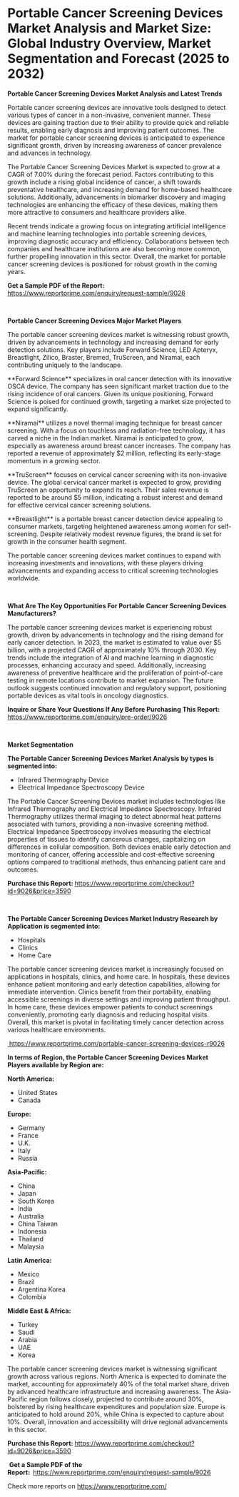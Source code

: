 <p><h1>Portable Cancer Screening Devices Market Analysis and Market Size: Global Industry Overview, Market Segmentation and Forecast (2025 to 2032)</h1></p><p><strong>Portable Cancer Screening Devices Market Analysis and Latest Trends</strong></p>
<p><p>Portable cancer screening devices are innovative tools designed to detect various types of cancer in a non-invasive, convenient manner. These devices are gaining traction due to their ability to provide quick and reliable results, enabling early diagnosis and improving patient outcomes. The market for portable cancer screening devices is anticipated to experience significant growth, driven by increasing awareness of cancer prevalence and advances in technology.</p><p>The Portable Cancer Screening Devices Market is expected to grow at a CAGR of 7.00% during the forecast period. Factors contributing to this growth include a rising global incidence of cancer, a shift towards preventative healthcare, and increasing demand for home-based healthcare solutions. Additionally, advancements in biomarker discovery and imaging technologies are enhancing the efficacy of these devices, making them more attractive to consumers and healthcare providers alike.</p><p>Recent trends indicate a growing focus on integrating artificial intelligence and machine learning technologies into portable screening devices, improving diagnostic accuracy and efficiency. Collaborations between tech companies and healthcare institutions are also becoming more common, further propelling innovation in this sector. Overall, the market for portable cancer screening devices is positioned for robust growth in the coming years.</p></p>
<p><strong>Get a Sample PDF of the Report:&nbsp;</strong> <a href="https://www.reportprime.com/enquiry/request-sample/9026?utm_campaign=2483&utm_medium=2&utm_source=Github&utm_content=ia&utm_term=20032025&utm_id=portable-cancer-screening-devices">https://www.reportprime.com/enquiry/request-sample/9026</a></p>
<p>&nbsp;</p>
<p><strong>Portable Cancer Screening Devices Major Market Players</strong></p>
<p><p>The portable cancer screening devices market is witnessing robust growth, driven by advancements in technology and increasing demand for early detection solutions. Key players include Forward Science, LED Apteryx, Breastlight, Zilico, Braster, Bremed, TruScreen, and Niramai, each contributing uniquely to the landscape.</p><p>**Forward Science** specializes in oral cancer detection with its innovative OSCA device. The company has seen significant market traction due to the rising incidence of oral cancers. Given its unique positioning, Forward Science is poised for continued growth, targeting a market size projected to expand significantly.</p><p>**Niramai** utilizes a novel thermal imaging technique for breast cancer screening. With a focus on touchless and radiation-free technology, it has carved a niche in the Indian market. Niramai is anticipated to grow, especially as awareness around breast cancer increases. The company has reported a revenue of approximately $2 million, reflecting its early-stage momentum in a growing sector.</p><p>**TruScreen** focuses on cervical cancer screening with its non-invasive device. The global cervical cancer market is expected to grow, providing TruScreen an opportunity to expand its reach. Their sales revenue is reported to be around $5 million, indicating a robust interest and demand for effective cervical cancer screening solutions.</p><p>**Breastlight** is a portable breast cancer detection device appealing to consumer markets, targeting heightened awareness among women for self-screening. Despite relatively modest revenue figures, the brand is set for growth in the consumer health segment.</p><p>The portable cancer screening devices market continues to expand with increasing investments and innovations, with these players driving advancements and expanding access to critical screening technologies worldwide.</p></p>
<p>&nbsp;</p>
<p><strong>What Are The Key Opportunities For Portable Cancer Screening Devices Manufacturers?</strong></p>
<p><p>The portable cancer screening devices market is experiencing robust growth, driven by advancements in technology and the rising demand for early cancer detection. In 2023, the market is estimated to value over $5 billion, with a projected CAGR of approximately 10% through 2030. Key trends include the integration of AI and machine learning in diagnostic processes, enhancing accuracy and speed. Additionally, increasing awareness of preventive healthcare and the proliferation of point-of-care testing in remote locations contribute to market expansion. The future outlook suggests continued innovation and regulatory support, positioning portable devices as vital tools in oncology diagnostics.</p></p>
<p><strong>Inquire or Share Your Questions If Any Before Purchasing This Report:</strong> <a href="https://www.reportprime.com/enquiry/pre-order/9026?utm_campaign=2483&utm_medium=2&utm_source=Github&utm_content=ia&utm_term=20032025&utm_id=portable-cancer-screening-devices">https://www.reportprime.com/enquiry/pre-order/9026</a></p>
<p>&nbsp;</p>
<p><strong>Market Segmentation</strong></p>
<p><strong>The Portable Cancer Screening Devices Market Analysis by types is segmented into:</strong></p>
<p><ul><li>Infrared Thermography Device</li><li>Electrical Impedance Spectroscopy Device</li></ul></p>
<p><p>The Portable Cancer Screening Devices market includes technologies like Infrared Thermography and Electrical Impedance Spectroscopy. Infrared Thermography utilizes thermal imaging to detect abnormal heat patterns associated with tumors, providing a non-invasive screening method. Electrical Impedance Spectroscopy involves measuring the electrical properties of tissues to identify cancerous changes, capitalizing on differences in cellular composition. Both devices enable early detection and monitoring of cancer, offering accessible and cost-effective screening options compared to traditional methods, thus enhancing patient care and outcomes.</p></p>
<p><strong>Purchase this Report:&nbsp;</strong><a href="https://www.reportprime.com/checkout?id=9026&price=3590&utm_campaign=2483&utm_medium=2&utm_source=Github&utm_content=ia&utm_term=20032025&utm_id=portable-cancer-screening-devices">https://www.reportprime.com/checkout?id=9026&price=3590</a></p>
<p>&nbsp;</p>
<p><strong>The Portable Cancer Screening Devices Market Industry Research by Application is segmented into:</strong></p>
<p><ul><li>Hospitals</li><li>Clinics</li><li>Home Care</li></ul></p>
<p><p>The portable cancer screening devices market is increasingly focused on applications in hospitals, clinics, and home care. In hospitals, these devices enhance patient monitoring and early detection capabilities, allowing for immediate intervention. Clinics benefit from their portability, enabling accessible screenings in diverse settings and improving patient throughput. In home care, these devices empower patients to conduct screenings conveniently, promoting early diagnosis and reducing hospital visits. Overall, this market is pivotal in facilitating timely cancer detection across various healthcare environments.</p></p>
<p><a href="https://www.reportprime.com/portable-cancer-screening-devices-r9026?utm_campaign=2483&utm_medium=2&utm_source=Github&utm_content=ia&utm_term=20032025&utm_id=portable-cancer-screening-devices">&nbsp;https://www.reportprime.com/portable-cancer-screening-devices-r9026</a></p>
<p><strong>In terms of Region, the Portable Cancer Screening Devices Market Players available by Region are:</strong></p>
<p>
    <p> <strong> North America: </strong>
        <ul>
            <li>United States</li>
            <li>Canada</li>
        </ul>
        </p> 
    <p> <strong> Europe: </strong>
        <ul>
            <li>Germany</li>
            <li>France</li>
            <li>U.K.</li>
            <li>Italy</li>
            <li>Russia</li>
        </ul>
        </p> 
    <p> <strong> Asia-Pacific: </strong>
        <ul>
            <li>China</li>
            <li>Japan</li>
            <li>South Korea</li>
            <li>India</li>
            <li>Australia</li>
            <li>China Taiwan</li>
            <li>Indonesia</li>
            <li>Thailand</li>
            <li>Malaysia</li>
        </ul>
        </p> 
    <p> <strong> Latin America: </strong>
        <ul>
            <li>Mexico</li>
            <li>Brazil</li>
            <li>Argentina Korea</li>
            <li>Colombia</li>
        </ul>
        </p> 
    <p> <strong> Middle East & Africa: </strong>
        <ul>
            <li>Turkey</li>
            <li>Saudi</li>
            <li>Arabia</li>
            <li>UAE</li>
            <li>Korea</li>
        </ul>
    </p>
    </p>
<p><p>The portable cancer screening devices market is witnessing significant growth across various regions. North America is expected to dominate the market, accounting for approximately 40% of the total market share, driven by advanced healthcare infrastructure and increasing awareness. The Asia-Pacific region follows closely, projected to contribute around 30%, bolstered by rising healthcare expenditures and population size. Europe is anticipated to hold around 20%, while China is expected to capture about 10%. Overall, innovation and accessibility will drive regional advancements in this sector.</p></p>
<p><strong>Purchase this Report: </strong><a href="https://www.reportprime.com/checkout?id=9026&price=3590&utm_campaign=2483&utm_medium=2&utm_source=Github&utm_content=ia&utm_term=20032025&utm_id=portable-cancer-screening-devices">https://www.reportprime.com/checkout?id=9026&price=3590</a></p>
<p>&nbsp;<strong>Get a Sample PDF of the Report:&nbsp;&nbsp;</strong><a href="https://www.reportprime.com/enquiry/request-sample/9026?utm_campaign=2483&utm_medium=2&utm_source=Github&utm_content=ia&utm_term=20032025&utm_id=portable-cancer-screening-devices">https://www.reportprime.com/enquiry/request-sample/9026</a></p>
<p><strong></strong></p>
<p>Check more reports on <a href="https://www.reportprime.com/?utm_campaign=2483&utm_medium=2&utm_source=Github&utm_content=ia&utm_term=20032025&utm_id=portable-cancer-screening-devices">https://www.reportprime.com/</a></p>